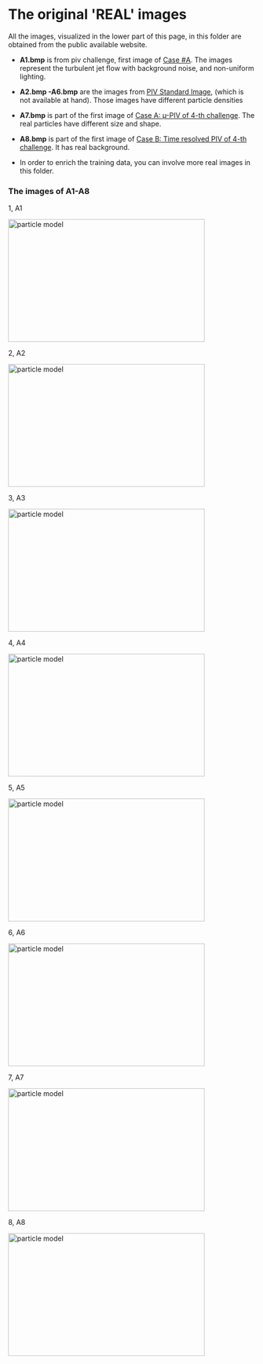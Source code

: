 # The original 'REAL' images 

All the images, visualized  in the lower part of this page, in this folder are obtained from the public available  website.

-  **A1.bmp** is from piv challenge,  first image of [Case #A](http://www.pivchallenge.org/pub03/index.html#a). The images  represent the turbulent jet flow with background noise, and non-uniform lighting. 

- **A2.bmp -A6.bmp** are the images from [PIV Standard Image](http://www.piv.jp/image.html), (which is not available at hand). Those images have different particle densities

- **A7.bmp** is part of the first image of  [Case A: µ-PIV of 4-th challenge](http://www.pivchallenge.org/pivchallenge4.html#case_a). The  real particles have  different size and shape.
- **A8.bmp** is part of the first image of [Case B: Time resolved PIV of 4-th challenge](http://www.pivchallenge.org/pivchallenge4.html#case_a). It has real background.
-  In order to enrich the training data, you can involve more real images in this folder.

### The images of A1-A8

1, A1 

<img src="https://raw.githubusercontent.com/yongleex/PIV-DCNN/master/data/ImagesForDataset/A1.bmp" width = "400" height = "250" alt="particle model" align=center />

2, A2

<img src="https://raw.githubusercontent.com/yongleex/PIV-DCNN/master/data/ImagesForDataset/A2.bmp" width = "400" height = "250" alt="particle model" align=center />


3, A3 

<img src="https://raw.githubusercontent.com/yongleex/PIV-DCNN/master/data/ImagesForDataset/A3.bmp" width = "400" height = "250" alt="particle model" align=center />

4, A4 

<img src="https://raw.githubusercontent.com/yongleex/PIV-DCNN/master/data/ImagesForDataset/A4.bmp" width = "400" height = "250" alt="particle model" align=center />

5, A5 

<img src="https://raw.githubusercontent.com/yongleex/PIV-DCNN/master/data/ImagesForDataset/A5.bmp" width = "400" height = "250" alt="particle model" align=center />

6, A6 

<img src="https://raw.githubusercontent.com/yongleex/PIV-DCNN/master/data/ImagesForDataset/A6.bmp" width = "400" height = "250" alt="particle model" align=center />

7, A7 

<img src="https://raw.githubusercontent.com/yongleex/PIV-DCNN/master/data/ImagesForDataset/A7.bmp" width = "400" height = "250" alt="particle model" align=center />

8, A8 

<img src="https://raw.githubusercontent.com/yongleex/PIV-DCNN/master/data/ImagesForDataset/A8.bmp" width = "400" height = "250" alt="particle model" align=center />

